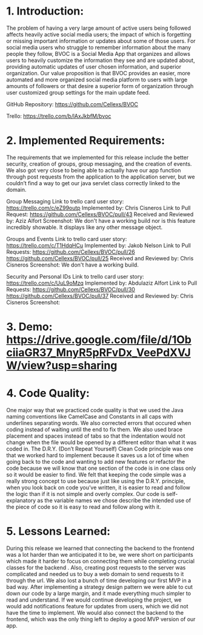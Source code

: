 # 1. Introduction:
The problem of having a very large amount of active users being followed affects heavily active social media users; the impact of which is forgetting or missing important information or updates about some of those users. For social media users who struggle to remember information about the many people they follow, BVOC is a Social Media App that organizes and allows users to heavily customize the information they see and are updated about, providing automatic updates of user chosen information, and superior organization. Our value proposition is that BVOC provides an easier, more automated and more organized social media platform to users with large amounts of followers or that desire a superior form of organization through user customized group settings for the main update feed.


GitHub Repository: https://github.com/Cellexs/BVOC 


Trello: https://trello.com/b/lAxJkbfM/bvoc


# 2. Implemented Requirements:
The requirements that we implemented for this release include the better security, creation of groups, group messaging, and the creation of events. We also got very close to being able to actually have our app function through post requests from the application to the application server, but we couldn’t find a way to get our java servlet class correctly linked to the domain. 


Group Messaging
Link to trello card user story: https://trello.com/c/eZ99outp
Implemented by: Chris Cisneros
Link to Pull Request: https://github.com/Cellexs/BVOC/pull/43
Received and Reviewed by: Aziz Alfort
Screenshot: We don't have a working build nor is this feature incredibly showable. It displays like any other message object.


Groups and Events
Link to trello card user story: https://trello.com/c/T1HdqHCu 
Implemented by: Jakob Nelson
Link to Pull Requests: https://github.com/Cellexs/BVOC/pull/26
			https://github.com/Cellexs/BVOC/pull/25
Received and Reviewed by: Chris Cisneros
Screenshot: We don't have a working build.



Security and Personal IDs
Link to trello card user story: https://trello.com/c/UuL9oMzq 
Implemented by: Abdulaziz Alfort
Link to Pull Requests: https://github.com/Cellexs/BVOC/pull/30
			https://github.com/Cellexs/BVOC/pull/37
Received and Reviewed by: Chris Cisneros
Screenshot: 


# 3. Demo: https://drive.google.com/file/d/1ObciiaGR37_MnyR5pRFvDx_VeePdXVJW/view?usp=sharing 


# 4. Code Quality:
One major way that we practiced code quality is that we used the Java naming conventions like CamelCase and Constants in all caps with underlines separating words. We also corrected errors that occured when coding instead of waiting until the end to fix them. We also used brace placement and spaces instead of tabs so that the indentation would not change when the file would be opened by a different editor than what it was coded in. The D.R.Y. (Don’t Repeat Yourself) Clean Code principle was one that we worked hard to implement because it saves us a lot of time when going back to the code and wanting to add new features or refactor the code because we will know that one section of the code is in one class only so it would be easier to find. We felt that keeping the code simple was a really strong concept to use because just like using the D.R.Y. principle, when you look back on code you’ve written, it is easier to read and follow the logic than if it is not simple and overly complex. Our code is self-explanatory as the variable names we chose describe the intended use of the piece of code so it is easy to read and follow along with it.
# 5. Lessons Learned:
During this release we learned that connecting the backend to the frontend was a lot harder than we anticipated it to be, we were short on participants which made it harder to focus on connecting them while completing crucial classes for the backend . Also, creating post requests to the server was complicated and needed us to buy a web domain to send requests to it through the url. We also lost a bunch of time developing our first MVP in a bad way. After implementing a strategy design pattern we were able to cut down our code by a large margin, and it made everything much simpler to read and understand. If we would continue developing the project, we would add notifications feature for updates from users, which we did not have the time to implement. We would also connect the backend to the frontend, which was the only thing left to deploy a good MVP version of our app. 
